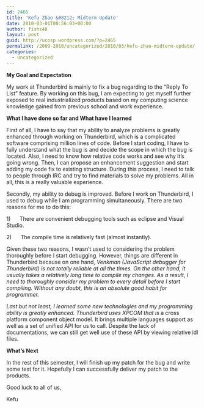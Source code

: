 ```yaml
---
id: 2465
title: 'Kefu Zhao &#8212; Midterm Update'
date: 2010-03-01T00:56:03+00:00
author: fishz48
layout: post
guid: http://ucosp.wordpress.com/?p=2465
permalink: /2009-2010/uncategorized/2010/03/kefu-zhao-midterm-update/
categories:
  - Uncategorized
---
```

**My Goal and Expectation**

My work at Thunderbird is mainly to fix a bug regarding to the “Reply To List” feature. By working on this bug, I am expecting to get myself further exposed to real industrialized products based on my computing science knowledge gained from previous school and work experience.

**What I have done so far and What have I learned**

First of all, I have to say that my ability to analyze problems is greatly enhanced through working on Thunderbird, which is a complicated software comprising million lines of code. Before I start coding, I have to fully understand what the bug is and decide the scope in which the bug is located. Also, I need to know how relative code works and see why it’s going wrong. Then, I can propose an enhancement suggestion and start adding my code fix to existing structure. During this process, I need to talk to people through IRC and try to find materials to solve my problems. All in all, this is a really valuable experience.

Secondly, my ability to debug is improved. Before I work on Thunderbird, I used to debug while I am programming simultaneously. There are two reasons for me to do this:

1)      There are convenient debugging tools such as eclipse and Visual Studio.

2)      The compile time is relatively fast (almost instantly).

Given these two reasons, I wasn’t used to considering the problem thoroughly before I start debugging. However, things are different in Thunderbird because on one hand, _Venkman (JavaScript debugger for Thunderbird)_ _is not totally reliable at all the times. On the other hand, it usually takes a relatively long time to compile my changes. As a result, I need to thoroughly consider my problem to every detail before I start compiling. Without any doubt, this is an absolute good habit for programmer._

_Last but not least, I learned some new technologies and my programming ability is greatly enhanced. Thunderbird uses XPCOM that is_ a cross platform component object model. It brings multiple languages support as well as a set of unified API for us to call. Despite the lack of documentations, we can still get well use of these API by viewing relative idl files.

**What’s Next**

In the rest of this semester, I will finish up my patch for the bug and write some test for it. Hopefully I can successfully deliver my patch to the products.

Good luck to all of us,

Kefu